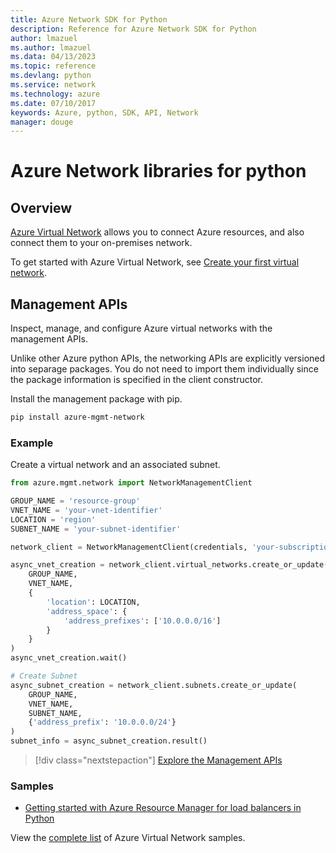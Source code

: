 ```yaml
---
title: Azure Network SDK for Python
description: Reference for Azure Network SDK for Python
author: lmazuel
ms.author: lmazuel
ms.data: 04/13/2023
ms.topic: reference
ms.devlang: python
ms.service: network
ms.technology: azure
ms.date: 07/10/2017
keywords: Azure, python, SDK, API, Network
manager: douge
---
```

# Azure Network libraries for python

## Overview

[Azure Virtual Network](/azure/virtual-network/virtual-networks-overview) allows you to connect Azure resources, and also connect them to your on-premises network.

To get started with Azure Virtual Network, see [Create your first virtual network](/azure/virtual-network/virtual-network-get-started-vnet-subnet).

## Management APIs

Inspect, manage, and configure Azure virtual networks with the management APIs.

Unlike other Azure python APIs, the networking APIs are explicitly versioned into separage packages. You do not need to import them individually since the package information is specified in the client constructor.

Install the management package with pip.

```bash
pip install azure-mgmt-network
```

### Example

Create a virtual network and an associated subnet.

```python
from azure.mgmt.network import NetworkManagementClient

GROUP_NAME = 'resource-group'
VNET_NAME = 'your-vnet-identifier'
LOCATION = 'region'
SUBNET_NAME = 'your-subnet-identifier'

network_client = NetworkManagementClient(credentials, 'your-subscription-id')

async_vnet_creation = network_client.virtual_networks.create_or_update(
    GROUP_NAME,
    VNET_NAME,
    {
        'location': LOCATION,
        'address_space': {
            'address_prefixes': ['10.0.0.0/16']
        }
    }
)
async_vnet_creation.wait()

# Create Subnet
async_subnet_creation = network_client.subnets.create_or_update(
    GROUP_NAME,
    VNET_NAME,
    SUBNET_NAME,
    {'address_prefix': '10.0.0.0/24'}
)
subnet_info = async_subnet_creation.result()
```

> [!div class="nextstepaction"]
> [Explore the Management APIs](/python/api/overview/azure/network/management)

### Samples

* [Getting started with Azure Resource Manager for load balancers in Python](https://azure.microsoft.com/en-us/resources/samples/network-python-manage-loadbalancer/)

View the [complete list](https://azure.microsoft.com/en-us/resources/samples/?platform=python&term=virtual%20network) of Azure Virtual Network samples.